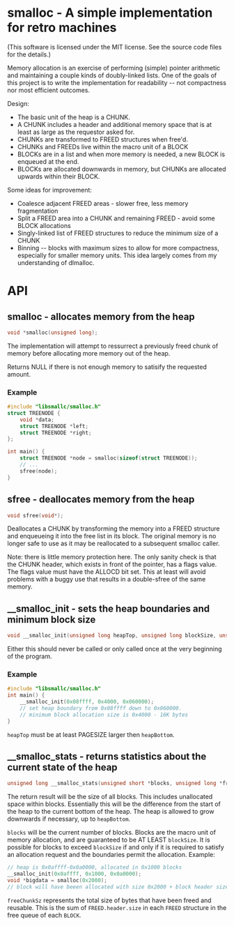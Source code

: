 # smalloc - A simple implementation for retro machines

(This software is licensed under the MIT license. See the source code files for the details.)

Memory allocation is an exercise of performing (simple) pointer arithmetic and 
maintaining a couple kinds of doubly-linked lists. One of the goals of this project
is to write the implementation for readability -- not compactness nor most efficient
outcomes.

Design:
* The basic unit of the heap is a CHUNK.
* A CHUNK includes a header and additional memory space that is at least as large as
  the requestor asked for.
* CHUNKs are transformed to FREED structures when free'd.
* CHUNKs and FREEDs live within the macro unit of a BLOCK
* BLOCKs are in a list and when more memory is needed, a new BLOCK is enqueued at the end.
* BLOCKs are allocated downwards in memory, but CHUNKs are allocated upwards within their BLOCK.

Some ideas for improvement:
* Coalesce adjacent FREED areas - slower free, less memory fragmentation
* Split a FREED area into a CHUNK and remaining FREED - avoid some BLOCK allocations
* Singly-linked list of FREED structures to reduce the minimum size of a CHUNK
* Binning -- blocks with maximum sizes to allow for more compactness, especially
  for smaller memory units. This idea largely comes from my understanding of dlmalloc.

# API

## smalloc - allocates memory from the heap
```c
void *smalloc(unsigned long);
```

The implementation will attempt to ressurrect a previously freed chunk of memory before
allocating more memory out of the heap.

Returns NULL if there is not enough memory to satisify the requested amount.

### Example
```c
#include "libsmallc/smalloc.h"
struct TREENODE {
    void *data;
    struct TREENODE *left;
    struct TREENODE *right;
};

int main() {
    struct TREENODE *node = smalloc(sizeof(struct TREENODE));
    // ...
    sfree(node);
}
```

## sfree - deallocates memory from the heap
```c
void sfree(void*);
```

Deallocates a CHUNK by transforming the memory into a FREED structure
and enqueueing it into the free list in its block. The original memory
is no longer safe to use as it may be reallocated to a subsequent
smalloc caller.

Note: there is little memory protection here. The only sanity check is that the
CHUNK header, which exists in front of the pointer, has a flags value.
The flags value must have the ALLOCD bit set. This at least will avoid problems
with a buggy use that results in a double-sfree of the same memory.

## __smalloc_init - sets the heap boundaries and minimum block size

```c
void __smalloc_init(unsigned long heapTop, unsigned long blockSize, unsigned long heapBottom);
```

Either this should never be called or only called once at the very beginning of the program.

### Example
```c
#include "libsmallc/smalloc.h"
int main() {
    __smalloc_init(0x08ffff, 0x4000, 0x060000);
    // set heap boundary from 0x08ffff down to 0x060000.
    // minimum block allocation size is 0x4000 - 16K bytes
}
```

```heapTop``` must be at least PAGESIZE larger then ```heapBottom```.

## __smalloc_stats - returns statistics about the current state of the heap
```c
unsigned long __smalloc_stats(unsigned short *blocks, unsigned long *freeChunkSz);
```

The return result will be the size of all blocks. This includes unallocated space within
blocks. Essentially this will be the difference from the start of the heap to the current
bottom of the heap. The heap is allowed to grow downwards if necessary, up to ```heapBottom```.

```blocks``` will be the current number of blocks. Blocks are the macro unit of memory
allocation, and are guaranteed to be AT LEAST ```blockSize```. It is possible for blocks
to exceed ```blockSize``` if and only if it is required to satisfy an allocation request and the
boundaries permit the allocation. Example:
```c
// heap is 0x0affff-0x0a0000, allocated in 0x1000 blocks
__smalloc_init(0x0affff, 0x1000, 0x0a0000);
void *bigdata = smalloc(0x2000);
// block will have beeen allocated with size 0x2000 + block header size 
```

```freeChunkSz``` represents the total size of bytes that have been freed and reusable.
This is the sum of ```FREED.header.size``` in each ```FREED``` structure in the free
queue of each ```BLOCK```.
